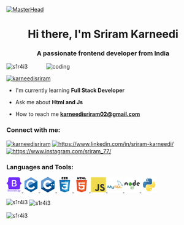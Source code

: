 [![MasterHead](
)](https://sriram93.ccbp.tech)

<h1 align="center">Hi there, I'm Sriram Karneedi</h1>
<h3 align="center">A passionate frontend developer from India</h3>
<img align="right" alt="coding" width="400" src="https://user-images.githubusercontent.com/115187902/230700872-d5f44b85-56c7-4e27-80a4-6e2db901e60c.gif">

<p align="left"> <img src="https://komarev.com/ghpvc/?username=s1r4i3&label=Profile%20views&color=0e75b6&style=flat" alt="s1r4i3" /> </p>


<p align="left"> <a href="https://twitter.com/karneedisriram" target="blank"><img src="https://img.shields.io/twitter/follow/karneedisriram?logo=twitter&style=for-the-badge" alt="karneedisriram" /></a> </p>

- I'm currently learning **Full Stack Developer**

- Ask me about **Html and Js**

- How to reach me **karneedisriram02@gmail.com**

<h3 align="left">Connect with me:</h3>
<p align="left">
<a href="https://twitter.com/karneedisriram" target="blank"><img align="center" src="https://raw.githubusercontent.com/rahuldkjain/github-profile-readme-generator/master/src/images/icons/Social/twitter.svg" alt="karneedisriram" height="30" width="40" /></a>
<a href="https://linkedin.com/in/https://www.linkedin.com/in/sriram-karneedi/" target="blank"><img align="center" src="https://raw.githubusercontent.com/rahuldkjain/github-profile-readme-generator/master/src/images/icons/Social/linked-in-alt.svg" alt="https://www.linkedin.com/in/sriram-karneedi/" height="30" width="40" /></a>
<a href="https://instagram.com/https://www.instagram.com/sriram_77/" target="blank"><img align="center" src="https://raw.githubusercontent.com/rahuldkjain/github-profile-readme-generator/master/src/images/icons/Social/instagram.svg" alt="https://www.instagram.com/sriram_77/" height="30" width="40" /></a>
</p>

<h3 align="left">Languages and Tools:</h3>
<p align="left"> <a href="https://getbootstrap.com" target="_blank" rel="noreferrer"> <img src="https://raw.githubusercontent.com/devicons/devicon/master/icons/bootstrap/bootstrap-plain-wordmark.svg" alt="bootstrap" width="40" height="40"/> </a> <a href="https://www.cprogramming.com/" target="_blank" rel="noreferrer"> <img src="https://raw.githubusercontent.com/devicons/devicon/master/icons/c/c-original.svg" alt="c" width="40" height="40"/> </a> <a href="https://www.w3schools.com/cpp/" target="_blank" rel="noreferrer"> <img src="https://raw.githubusercontent.com/devicons/devicon/master/icons/cplusplus/cplusplus-original.svg" alt="cplusplus" width="40" height="40"/> </a> <a href="https://www.w3schools.com/css/" target="_blank" rel="noreferrer"> <img src="https://raw.githubusercontent.com/devicons/devicon/master/icons/css3/css3-original-wordmark.svg" alt="css3" width="40" height="40"/> </a> <a href="https://www.w3.org/html/" target="_blank" rel="noreferrer"> <img src="https://raw.githubusercontent.com/devicons/devicon/master/icons/html5/html5-original-wordmark.svg" alt="html5" width="40" height="40"/> </a> <a href="https://developer.mozilla.org/en-US/docs/Web/JavaScript" target="_blank" rel="noreferrer"> <img src="https://raw.githubusercontent.com/devicons/devicon/master/icons/javascript/javascript-original.svg" alt="javascript" width="40" height="40"/> </a> <a href="https://www.mysql.com/" target="_blank" rel="noreferrer"> <img src="https://raw.githubusercontent.com/devicons/devicon/master/icons/mysql/mysql-original-wordmark.svg" alt="mysql" width="40" height="40"/> </a> <a href="https://nodejs.org" target="_blank" rel="noreferrer"> <img src="https://raw.githubusercontent.com/devicons/devicon/master/icons/nodejs/nodejs-original-wordmark.svg" alt="nodejs" width="40" height="40"/> </a> <a href="https://www.python.org" target="_blank" rel="noreferrer"> <img src="https://raw.githubusercontent.com/devicons/devicon/master/icons/python/python-original.svg" alt="python" width="40" height="40"/> </a> </p>

<p><img align="left" src="https://github-readme-stats.vercel.app/api/top-langs?username=s1r4i3&show_icons=true&locale=en&layout=compact" alt="s1r4i3" /></p>

<p>&nbsp;<img align="center" src="https://github-readme-stats.vercel.app/api?username=s1r4i3&show_icons=true&locale=en" alt="s1r4i3" /></p>

<p><img align="center" src="https://github-readme-streak-stats.herokuapp.com/?user=s1r4i3&" alt="s1r4i3" /></p>

